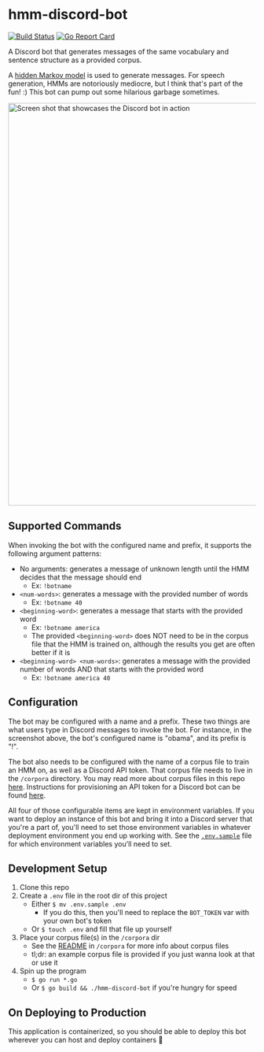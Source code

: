 # hmm-discord-bot

[![Build Status](https://travis-ci.org/nchaloult/hmm-discord-bot.svg?branch=master)](https://travis-ci.org/nchaloult/hmm-discord-bot)
[![Go Report Card](https://goreportcard.com/badge/github.com/nchaloult/hmm-discord-bot)](https://goreportcard.com/report/github.com/nchaloult/hmm-discord-bot)

A Discord bot that generates messages of the same vocabulary and sentence structure as a provided
corpus.

A [hidden Markov model](https://en.wikipedia.org/wiki/Hidden_Markov_model) is used to generate
messages. For speech generation, HMMs are notoriously mediocre, but I think that's part of the fun!
:) This bot can pump out some hilarious garbage sometimes.

<img width="818" alt="Screen shot that showcases the Discord bot in action" src="https://user-images.githubusercontent.com/31291920/89092797-efc38980-d382-11ea-98cd-5e65949a9671.png">

## Supported Commands

When invoking the bot with the configured name and prefix, it supports the following argument patterns:

- No arguments: generates a message of unknown length until the HMM decides that the message should end
    - Ex: `!botname`
- `<num-words>`: generates a message with the provided number of words
    - Ex: `!botname 40`
- `<beginning-word>`: generates a message that starts with the provided word
    - Ex: `!botname america`
    - The provided `<beginning-word>` does NOT need to be in the corpus file that the HMM is trained on, although the results you get are often better if it is
- `<beginning-word> <num-words>`: generates a message with the provided number of words AND that starts with the provided word
    - Ex: `!botname america 40`

## Configuration

The bot may be configured with a name and a prefix. These two things are what users type in Discord messages to invoke the bot. For instance, in the screenshot above, the bot's configured name is "obama", and its prefix is "!".

The bot also needs to be configured with the name of a corpus file to train an HMM on, as well as a Discord API token. That corpus file needs to live in the `/corpora` directory. You may read more about corpus files in this repo [here](corpora/README.md). Instructions for provisioning an API token for a Discord bot can be found [here](https://discordpy.readthedocs.io/en/latest/discord.html).

All four of those configurable items are kept in environment variables. If you want to deploy an instance of this bot and bring it into a Discord server that you're a part of, you'll need to set those environment variables in whatever deployment environment you end up working with. See the [`.env.sample`](.env.sample) file for which environment variables you'll need to set.

## Development Setup

1. Clone this repo
1. Create a `.env` file in the root dir of this project
    * Either `$ mv .env.sample .env`
        * If you do this, then you'll need to replace the `BOT_TOKEN` var with your own bot's token
    * Or `$ touch .env` and fill that file up yourself
1. Place your corpus file(s) in the `/corpora` dir
    * See the [README](corpora/README.md) in `/corpora` for more info about corpus files
    * tl;dr: an example corpus file is provided if you just wanna look at that or use it
1. Spin up the program
    * `$ go run *.go`
    * Or `$ go build && ./hmm-discord-bot` if you're hungry for speed

## On Deploying to Production

This application is containerized, so you should be able to deploy this bot wherever you can host and deploy containers 🤞
